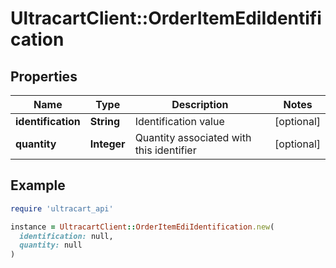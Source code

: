 # UltracartClient::OrderItemEdiIdentification

## Properties

| Name | Type | Description | Notes |
| ---- | ---- | ----------- | ----- |
| **identification** | **String** | Identification value | [optional] |
| **quantity** | **Integer** | Quantity associated with this identifier | [optional] |

## Example

```ruby
require 'ultracart_api'

instance = UltracartClient::OrderItemEdiIdentification.new(
  identification: null,
  quantity: null
)
```

